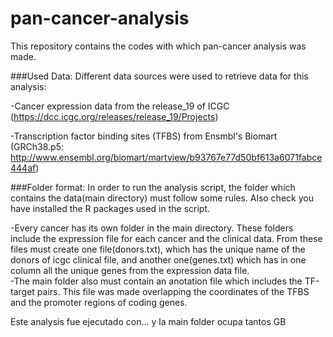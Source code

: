 # pan-cancer-analysis
This repository contains the codes with which pan-cancer analysis was made.

###Used Data:
Different data sources were used to retrieve data for this analysis:

 -Cancer expression data from the release_19 of ICGC (https://dcc.icgc.org/releases/release_19/Projects) 
 
 -Transcription factor binding sites (TFBS) from Ensmbl's Biomart (GRCh38.p5: http://www.ensembl.org/biomart/martview/b93767e77d50bf613a6071fabce444af)

###Folder format:
In order to run the analysis script, the folder which contains the data(main directory) must follow some rules. Also check you have installed the R packages used in the script.

 -Every cancer has its own folder in the main directory. These folders include the expression file for each cancer and the clinical data. From these files must create one file(donors.txt), which has the unique name of the donors of icgc clinical file, and another one(genes.txt) which has in one column all the unique genes from the expression data file.  
 -The main folder also must contain an anotation file which includes the TF-target pairs. This file was made overlapping the coordinates of the TFBS and the promoter regions of coding genes.


Este analysis fue ejecutado con... y la main folder ocupa tantos GB
